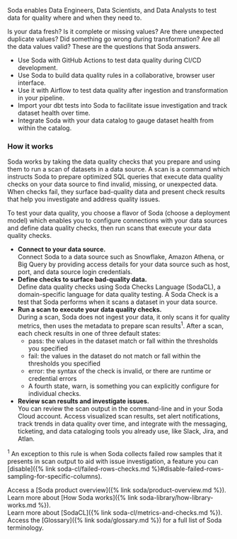Soda enables Data Engineers, Data Scientists, and Data Analysts to test data for quality where and when they need to. 

Is your data fresh? Is it complete or missing values? Are there unexpected duplicate values? Did something go wrong during transformation? Are all the data values valid? These are the questions that Soda answers.

* Use Soda with GitHub Actions to test data quality during CI/CD development.
* Use Soda to build data quality rules in a collaborative, browser user interface.
* Use it with Airflow to test data quality after ingestion and transformation in your pipeline.
* Import your dbt tests into Soda to facilitate issue investigation and track dataset health over time.
* Integrate Soda with your data catalog to gauge dataset health from within the catalog.

### How it works

Soda works by taking the data quality checks that you prepare and using them to run a scan of datasets in a data source. A scan is a command which instructs Soda to prepare optimized SQL queries that execute data quality checks on your data source to find invalid, missing, or unexpected data. When checks fail, they surface bad-quality data and present check results that help you investigate and address quality issues. 

To test your data quality, you choose a flavor of Soda (choose a deployment model) which enables you to configure connections with your data sources and define data quality checks, then run scans that execute your data quality checks.

* **Connect to your data source.** <br />Connect Soda to a data source such as Snowflake, Amazon Athena, or Big Query by providing access details for your data source such as host, port, and data source login credentials. 
* **Define checks to surface bad-quality data.** <br />Define data quality checks using Soda Checks Language (SodaCL), a domain-specific language for data quality testing. A Soda Check is a test that Soda performs when it scans a dataset in your data source. 
* **Run a scan to execute your data quality checks.** <br />During a scan, Soda does not ingest your data, it only scans it for quality metrics, then uses the metadata to prepare scan results<sup>1</sup>. After a scan, each check results in one of three default states:
    * pass: the values in the dataset match or fall within the thresholds you specified
    * fail: the values in the dataset do not match or fall within the thresholds you specified
    * error: the syntax of the check is invalid, or there are runtime or credential errors
    * A fourth state, warn, is something you can explicitly configure for individual checks. 
* **Review scan results and investigate issues.** <br />You can review the scan output in the command-line and in your Soda Cloud account. Access visualized scan results, set alert notifications, track trends in data quality over time, and integrate with the messaging, ticketing, and data cataloging tools you already use, like Slack, Jira, and Atlan.

<sup>1</sup> An exception to this rule is when Soda collects failed row samples that it presents in scan output to aid with issue investigation, a feature you can [disable]({% link soda-cl/failed-rows-checks.md %}#disable-failed-rows-sampling-for-specific-columns).

Access a [Soda product overview]({% link soda/product-overview.md %}).<br />
Learn more about [How Soda works]({% link soda-library/how-library-works.md %}).<br />
Learn more about [SodaCL]({% link soda-cl/metrics-and-checks.md %}).<br />
Access the [Glossary]({% link soda/glossary.md %}) for a full list of Soda terminology. 